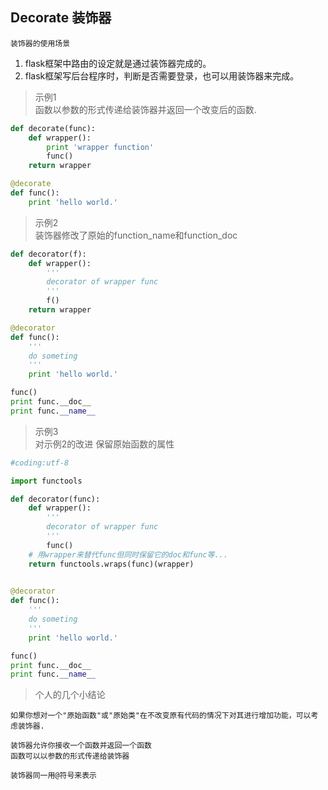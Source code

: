 ## Decorate 装饰器

`装饰器的使用场景  `
1. flask框架中路由的设定就是通过装饰器完成的。  
2. flask框架写后台程序时，判断是否需要登录，也可以用装饰器来完成。  

> 示例1  
> 函数以参数的形式传递给装饰器并返回一个改变后的函数.

```python
def decorate(func):
    def wrapper():
        print 'wrapper function'
        func()
    return wrapper

@decorate
def func():
    print 'hello world.'
```

> 示例2  
> 装饰器修改了原始的function\_name和function\_doc

```python
def decorator(f):
    def wrapper():
        '''
        decorator of wrapper func
        '''
        f()
    return wrapper

@decorator
def func():
    '''
    do someting
    '''
    print 'hello world.'

func()
print func.__doc__
print func.__name__
```

> 示例3  
> 对示例2的改进 保留原始函数的属性

```python
#coding:utf-8

import functools

def decorator(func):
    def wrapper():
        '''
        decorator of wrapper func
        '''
        func()
    # 用wrapper来替代func但同时保留它的doc和func等...
    return functools.wraps(func)(wrapper)
    

@decorator
def func():
    '''
    do someting
    '''
    print 'hello world.'

func()
print func.__doc__
print func.__name__
```

> 个人的几个小结论  

```
如果你想对一个"原始函数"或"原始类"在不改变原有代码的情况下对其进行增加功能，可以考虑装饰器.

装饰器允许你接收一个函数并返回一个函数
函数可以以参数的形式传递给装饰器

装饰器同一用@符号来表示
```
